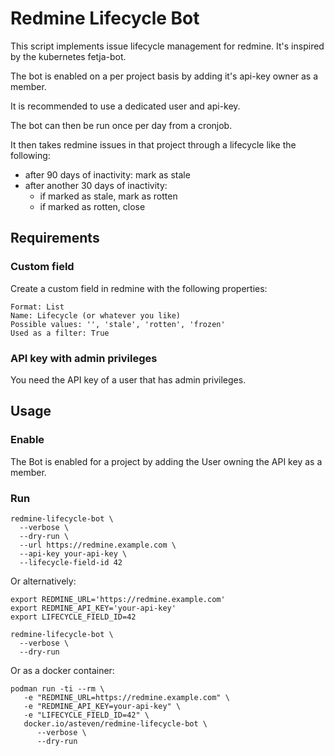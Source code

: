 # Redmine Lifecycle Bot

This script implements issue lifecycle management for redmine.
It's inspired by the kubernetes fetja-bot.

The bot is enabled on a per project basis by adding it's api-key owner
as a member.

It is recommended to use a dedicated user and api-key.

The bot can then be run once per day from a cronjob.

It then takes redmine issues in that project through a lifecycle like the following:

- after 90 days of inactivity: mark as stale
- after another 30 days of inactivity:
   - if marked as stale, mark as rotten
   - if marked as rotten, close


## Requirements

### Custom field

Create a custom field in redmine with the following properties:

```
Format: List
Name: Lifecycle (or whatever you like)
Possible values: '', 'stale', 'rotten', 'frozen'
Used as a filter: True
```

### API key with admin privileges

You need the API key of a user that has admin privileges.



## Usage

### Enable

The Bot is enabled for a project by adding the User owning the API key
as a member.


### Run

```
redmine-lifecycle-bot \
  --verbose \
  --dry-run \
  --url https://redmine.example.com \
  --api-key your-api-key \
  --lifecycle-field-id 42
```

Or alternatively:

```
export REDMINE_URL='https://redmine.example.com'
export REDMINE_API_KEY='your-api-key'
export LIFECYCLE_FIELD_ID=42

redmine-lifecycle-bot \
  --verbose \
  --dry-run
```

Or as a docker container:

```
podman run -ti --rm \
   -e "REDMINE_URL=https://redmine.example.com" \
   -e "REDMINE_API_KEY=your-api-key" \
   -e "LIFECYCLE_FIELD_ID=42" \
   docker.io/asteven/redmine-lifecycle-bot \
      --verbose \
      --dry-run
```
